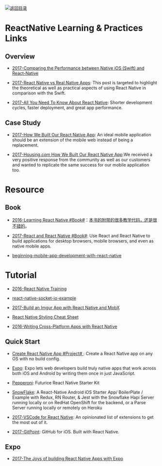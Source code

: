 [![返回目录](https://user-images.githubusercontent.com/5803001/38079637-ff0abcf0-3371-11e8-9b76-ad651620afc7.jpg)](https://github.com/wxyyxc1992/Awesome-Links)

# ReactNative Learning & Practices Links

## Overview

* [2017-Comparing the Performance between Native iOS (Swift) and React-Native](https://medium.com/the-react-native-log/comparing-the-performance-between-native-ios-swift-and-react-native-7b5490d363e2#.azcqq063o)

- [2017-React Native vs Real Native Apps](https://parg.co/U6A): This post is targeted to highlight the theoretical as well as practical aspects of using React Native in comparison with the Swift.

* [2017-All You Need To Know About React Native](https://parg.co/U1R): Shorter development cycles, faster deployment, and great app performance.

## Case Study

* [2017-How We Built Our React Native App](https://parg.co/bDM): An ideal mobile application should be an extension of the mobile web instead of being a replacement.

* [2017-Housing.com How We Built Our React Native App](https://parg.co/bDM):We received a very positive response from the community as well as our customers and wanted to replicate the same success for our mobile application too.

# Resource

## Book

* [2016-Learning React Native #Book#](https://www.safaribooksonline.com/library/view/learning-react-native/9781491929049/preface01.html#idp116000)：[本书的附带的很多教学代码，还是很不错的](https://github.com/bonniee/learning-react-native)。

* [2017-React and React Native #Book#](https://parg.co/beh): Use React and React Native to build applications for desktop browsers, mobile browsers, and even as native mobile apps.

* [beginning-mobile-app-development-with-react-native](https://leanpub.com/beginning-mobile-app-development-with-react-native?a=0_dCaHBbnEiR_Uy2Ihm_Wk)

# Tutorial

* [2016-React Native Training](https://unbug.gitbooks.io/react-native-training/content/)

* [react-native-socket-io-example](https://github.com/vinnyoodles/react-native-socket-io-example)

* [2017-Build an Imgur App with React Native and MobX](http://school.shoutem.com/lectures/build-simple-imgur-client-react-native/)

* [React Native Styling Cheat Sheet](https://github.com/vhpoet/react-native-styling-cheat-sheet#text)

- [2016-Writing Cross-Platform Apps with React Native](https://www.infoq.com/articles/react-native-introduction)

## Quick Start

* [Create React Native App #Project# ](http://6me.us/PIszU): Create a React Native app on any OS with no build config.

* [Expo](https://expo.io/): Expo lets web developers build truly native apps that work across both iOS and Android by writing them once in just JavaScript.

* [Pepperoni](https://github.com/futurice/pepperoni-app-kit): Futurice React Native Starter Kit

* [SnowFlake](https://github.com/bartonhammond/snowflake): A React-Native Android iOS Starter App/ BoilerPlate / Example with Redux, RN Router, & Jest with the Snowflake Hapi Server running locally or on RedHat OpenShift for the backend, or a Parse Server running locally or remotely on Heroku

* [2017-VSCode for React Native](https://medium.com/@Kelset/vscode-for-react-native-526ec4a368ce): An opinionated list of extensions to get the most out of it.

* [2017-GitPoint](https://github.com/gitpoint/git-point): GitHub for iOS. Built with React Native.

## Expo

* [2017-The Joys of building React Native Apps with Expo](http://t.cn/RHuAZzN)
